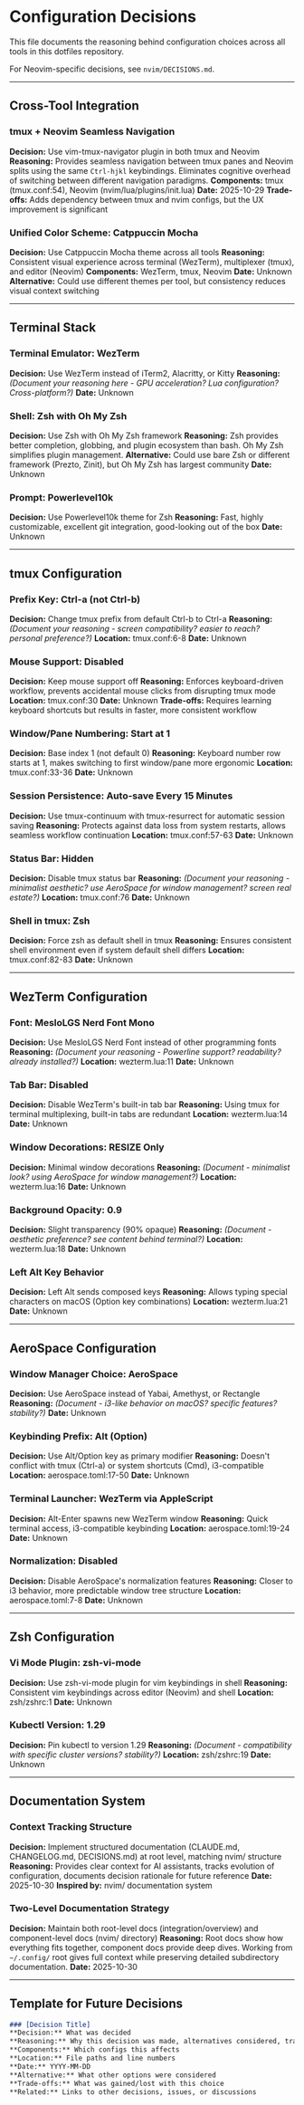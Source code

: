 # Configuration Decisions

This file documents the reasoning behind configuration choices across all tools in this dotfiles repository.

For Neovim-specific decisions, see `nvim/DECISIONS.md`.

---

## Cross-Tool Integration

### tmux + Neovim Seamless Navigation
**Decision:** Use vim-tmux-navigator plugin in both tmux and Neovim
**Reasoning:** Provides seamless navigation between tmux panes and Neovim splits using the same `Ctrl-hjkl` keybindings. Eliminates cognitive overhead of switching between different navigation paradigms.
**Components:** tmux (tmux.conf:54), Neovim (nvim/lua/plugins/init.lua)
**Date:** 2025-10-29
**Trade-offs:** Adds dependency between tmux and nvim configs, but the UX improvement is significant

### Unified Color Scheme: Catppuccin Mocha
**Decision:** Use Catppuccin Mocha theme across all tools
**Reasoning:** Consistent visual experience across terminal (WezTerm), multiplexer (tmux), and editor (Neovim)
**Components:** WezTerm, tmux, Neovim
**Date:** Unknown
**Alternative:** Could use different themes per tool, but consistency reduces visual context switching

---

## Terminal Stack

### Terminal Emulator: WezTerm
**Decision:** Use WezTerm instead of iTerm2, Alacritty, or Kitty
**Reasoning:** _(Document your reasoning here - GPU acceleration? Lua configuration? Cross-platform?)_
**Date:** Unknown

### Shell: Zsh with Oh My Zsh
**Decision:** Use Zsh with Oh My Zsh framework
**Reasoning:** Zsh provides better completion, globbing, and plugin ecosystem than bash. Oh My Zsh simplifies plugin management.
**Alternative:** Could use bare Zsh or different framework (Prezto, Zinit), but Oh My Zsh has largest community
**Date:** Unknown

### Prompt: Powerlevel10k
**Decision:** Use Powerlevel10k theme for Zsh
**Reasoning:** Fast, highly customizable, excellent git integration, good-looking out of the box
**Date:** Unknown

---

## tmux Configuration

### Prefix Key: Ctrl-a (not Ctrl-b)
**Decision:** Change tmux prefix from default Ctrl-b to Ctrl-a
**Reasoning:** _(Document your reasoning - screen compatibility? easier to reach? personal preference?)_
**Location:** tmux.conf:6-8
**Date:** Unknown

### Mouse Support: Disabled
**Decision:** Keep mouse support off
**Reasoning:** Enforces keyboard-driven workflow, prevents accidental mouse clicks from disrupting tmux mode
**Location:** tmux.conf:30
**Date:** Unknown
**Trade-offs:** Requires learning keyboard shortcuts but results in faster, more consistent workflow

### Window/Pane Numbering: Start at 1
**Decision:** Base index 1 (not default 0)
**Reasoning:** Keyboard number row starts at 1, makes switching to first window/pane more ergonomic
**Location:** tmux.conf:33-36
**Date:** Unknown

### Session Persistence: Auto-save Every 15 Minutes
**Decision:** Use tmux-continuum with tmux-resurrect for automatic session saving
**Reasoning:** Protects against data loss from system restarts, allows seamless workflow continuation
**Location:** tmux.conf:57-63
**Date:** Unknown

### Status Bar: Hidden
**Decision:** Disable tmux status bar
**Reasoning:** _(Document your reasoning - minimalist aesthetic? use AeroSpace for window management? screen real estate?)_
**Location:** tmux.conf:76
**Date:** Unknown

### Shell in tmux: Zsh
**Decision:** Force zsh as default shell in tmux
**Reasoning:** Ensures consistent shell environment even if system default shell differs
**Location:** tmux.conf:82-83
**Date:** Unknown

---

## WezTerm Configuration

### Font: MesloLGS Nerd Font Mono
**Decision:** Use MesloLGS Nerd Font instead of other programming fonts
**Reasoning:** _(Document your reasoning - Powerline support? readability? already installed?)_
**Location:** wezterm.lua:11
**Date:** Unknown

### Tab Bar: Disabled
**Decision:** Disable WezTerm's built-in tab bar
**Reasoning:** Using tmux for terminal multiplexing, built-in tabs are redundant
**Location:** wezterm.lua:14
**Date:** Unknown

### Window Decorations: RESIZE Only
**Decision:** Minimal window decorations
**Reasoning:** _(Document - minimalist look? using AeroSpace for window management?)_
**Location:** wezterm.lua:16
**Date:** Unknown

### Background Opacity: 0.9
**Decision:** Slight transparency (90% opaque)
**Reasoning:** _(Document - aesthetic preference? see content behind terminal?)_
**Location:** wezterm.lua:18
**Date:** Unknown

### Left Alt Key Behavior
**Decision:** Left Alt sends composed keys
**Reasoning:** Allows typing special characters on macOS (Option key combinations)
**Location:** wezterm.lua:21
**Date:** Unknown

---

## AeroSpace Configuration

### Window Manager Choice: AeroSpace
**Decision:** Use AeroSpace instead of Yabai, Amethyst, or Rectangle
**Reasoning:** _(Document - i3-like behavior on macOS? specific features? stability?)_
**Date:** Unknown

### Keybinding Prefix: Alt (Option)
**Decision:** Use Alt/Option key as primary modifier
**Reasoning:** Doesn't conflict with tmux (Ctrl-a) or system shortcuts (Cmd), i3-compatible
**Location:** aerospace.toml:17-50
**Date:** Unknown

### Terminal Launcher: WezTerm via AppleScript
**Decision:** Alt-Enter spawns new WezTerm window
**Reasoning:** Quick terminal access, i3-compatible keybinding
**Location:** aerospace.toml:19-24
**Date:** Unknown

### Normalization: Disabled
**Decision:** Disable AeroSpace's normalization features
**Reasoning:** Closer to i3 behavior, more predictable window tree structure
**Location:** aerospace.toml:7-8
**Date:** Unknown

---

## Zsh Configuration

### Vi Mode Plugin: zsh-vi-mode
**Decision:** Use zsh-vi-mode plugin for vim keybindings in shell
**Reasoning:** Consistent vim keybindings across editor (Neovim) and shell
**Location:** zsh/zshrc:1
**Date:** Unknown

### Kubectl Version: 1.29
**Decision:** Pin kubectl to version 1.29
**Reasoning:** _(Document - compatibility with specific cluster versions? stability?)_
**Location:** zsh/zshrc:19
**Date:** Unknown

---

## Documentation System

### Context Tracking Structure
**Decision:** Implement structured documentation (CLAUDE.md, CHANGELOG.md, DECISIONS.md) at root level, matching nvim/ structure
**Reasoning:** Provides clear context for AI assistants, tracks evolution of configuration, documents decision rationale for future reference
**Date:** 2025-10-30
**Inspired by:** nvim/ documentation system

### Two-Level Documentation Strategy
**Decision:** Maintain both root-level docs (integration/overview) and component-level docs (nvim/ directory)
**Reasoning:** Root docs show how everything fits together, component docs provide deep dives. Working from `~/.config/` root gives full context while preserving detailed subdirectory documentation.
**Date:** 2025-10-30

---

## Template for Future Decisions

```markdown
### [Decision Title]
**Decision:** What was decided
**Reasoning:** Why this decision was made, alternatives considered, trade-offs
**Components:** Which configs this affects
**Location:** File paths and line numbers
**Date:** YYYY-MM-DD
**Alternative:** What other options were considered
**Trade-offs:** What was gained/lost with this choice
**Related:** Links to other decisions, issues, or discussions
```
